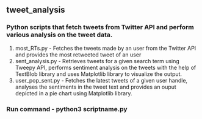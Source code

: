 ## tweet_analysis

### Python scripts that fetch tweets from Twitter API and perform various analysis on the tweet data.

1. most_RTs.py - Fetches the tweets made by an user from the Twitter API and provides the most retweeted tweet of an user
2. sent_analysis.py - Retrieves tweets for a given search term using Tweepy API, performs sentiment analysis on the tweets with the help of TextBlob library and uses Matplotlib library to visualize the output.
3. user_pop_sent.py - Fetches the latest tweets of a given user handle, analyses the sentiments in the tweet text and provides an ouput depicted in a pie chart using Matplotlib library.

### Run command - python3 scriptname.py
